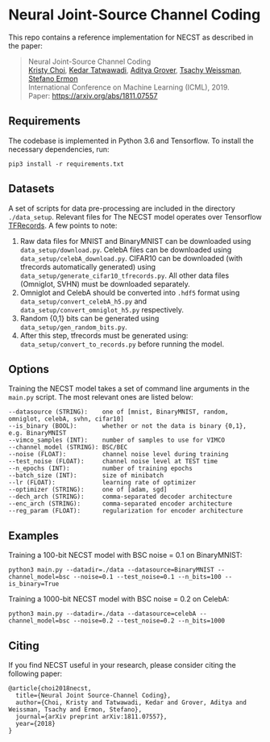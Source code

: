 # Neural Joint-Source Channel Coding

This repo contains a reference implementation for NECST as described in the paper:
> Neural Joint-Source Channel Coding </br>
> [Kristy Choi](http://kristychoi.com/), [Kedar Tatwawadi](https://web.stanford.edu/~kedart/), [Aditya Grover](http://aditya-grover.github.io/), [Tsachy Weissman](https://web.stanford.edu/~tsachy/), [Stefano Ermon](https://cs.stanford.edu/~ermon/) </br>
> International Conference on Machine Learning (ICML), 2019. </br>
> Paper: https://arxiv.org/abs/1811.07557 </br>


## Requirements
The codebase is implemented in Python 3.6 and Tensorflow. To install the necessary dependencies, run:
```
pip3 install -r requirements.txt

```

## Datasets
A set of scripts for data pre-processing are included in the directory `./data_setup`. Relevant files for 
The NECST model operates over Tensorflow [TFRecords](https://www.tensorflow.org/tutorials/load_data/tf_records). A few points to note:

1. Raw data files for MNIST and BinaryMNIST can be downloaded using `data_setup/download.py`. CelebA files can be downloaded using `data_setup/celebA_download.py`. CIFAR10 can be downloaded (with tfrecords automatically generated) using `data_setup/generate_cifar10_tfrecords.py`. All other data files (Omniglot, SVHN) must be downloaded separately.
2. Omniglot and CelebA should be converted into `.hdf5` format using `data_setup/convert_celebA_h5.py` and `data_setup/convert_omniglot_h5.py` respectively.
3. Random {0,1} bits can be generated using `data_setup/gen_random_bits.py`.
4. After this step, tfrecords must be generated using: `data_setup/convert_to_records.py` before running the model.

## Options
Training the NECST model takes a set of command line arguments in the `main.py` script. The most relevant ones are listed below:
```
--datasource (STRING):    one of [mnist, BinaryMNIST, random, omniglot, celebA, svhn, cifar10]
--is_binary (BOOL):       whether or not the data is binary {0,1}, e.g. BinaryMNIST
--vimco_samples (INT):    number of samples to use for VIMCO
--channel_model (STRING): BSC/BEC
--noise (FLOAT):          channel noise level during training
--test_noise (FLOAT):     channel noise level at TEST time
--n_epochs (INT):         number of training epochs
--batch_size (INT):       size of minibatch
--lr (FLOAT):             learning rate of optimizer
--optimizer (STRING):     one of [adam, sgd]
--dech_arch (STRING):     comma-separated decoder architecture
--enc_arch (STRING):      comma-separated encoder architecture
--reg_param (FLOAT):      regularization for encoder architecture
```

## Examples
Training a 100-bit NECST model with BSC noise = 0.1 on BinaryMNIST:
```
python3 main.py --datadir=./data --datasource=BinaryMNIST --channel_model=bsc --noise=0.1 --test_noise=0.1 --n_bits=100 --is_binary=True
```
Training a 1000-bit NECST model with BSC noise = 0.2 on CelebA:
```
python3 main.py --datadir=./data --datasource=celebA --channel_model=bsc --noise=0.2 --test_noise=0.2 --n_bits=1000
```

## Citing
If you find NECST useful in your research, please consider citing the following paper:

```
@article{choi2018necst,
  title={Neural Joint Source-Channel Coding},
  author={Choi, Kristy and Tatwawadi, Kedar and Grover, Aditya and Weissman, Tsachy and Ermon, Stefano},
  journal={arXiv preprint arXiv:1811.07557},
  year={2018}
}
```
